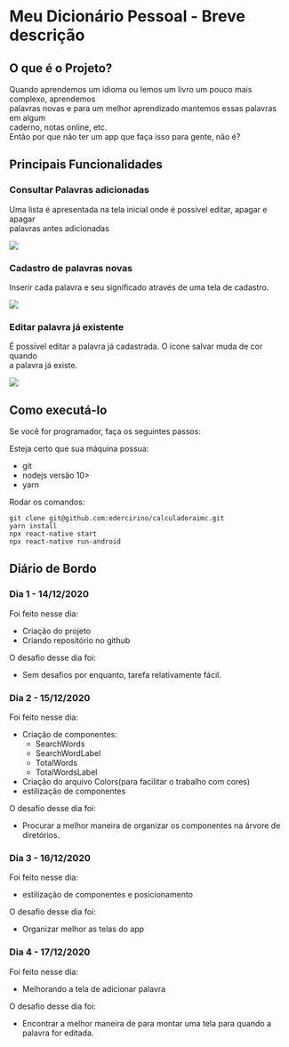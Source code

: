 # Meu Dicionário Pessoal - Breve descrição

## O que é o Projeto?

Quando aprendemos um idioma ou lemos um livro um pouco mais complexo, aprendemos  
palavras novas e para um melhor aprendizado mantemos essas palavras em algum  
caderno, notas online, etc.  
Então por que não ter um app que faça isso para gente, não é?

## Principais Funcionalidades

### Consultar Palavras adicionadas

  Uma lista é apresentada na tela inicial onde é possível editar, apagar e apagar  
palavras antes adicionadas

![](https://github.com/edercirino/meudicionariopessoal/blob/main/src/style/mpdHome.png)  

### Cadastro de palavras novas

Inserir cada palavra e seu significado através de uma tela de cadastro.

![](https://github.com/edercirino/meudicionariopessoal/blob/main/src/style/mpdAddWord.png)  

### Editar palavra já existente

É possível editar a palavra já cadastrada. O ícone salvar muda de cor quando  
a palavra já existe.

![](https://github.com/edercirino/meudicionariopessoal/blob/main/src/style/mpdEditWord.png)

## Como executá-lo

Se você for programador, faça os seguintes passos: 

Esteja certo que sua máquina possua:
 * git
 * nodejs versão 10>
 * yarn
  
Rodar os comandos:
```
git clone git@github.com:edercirino/calculadoraimc.git
yarn install
npx react-native start
npx react-native run-android
```

## Diário de Bordo

### Dia 1 - 14/12/2020

Foi feito nesse dia:

* Criação do projeto
* Criando repositório no github  

O desafio desse dia foi:  

* Sem desafios por enquanto, tarefa relativamente fácil.
### Dia 2 - 15/12/2020

Foi feito nesse dia:

* Criação de componentes:
  * SearchWords
  * SearchWordLabel
  * TotalWords
  * TotalWordsLabel
* Criação do arquivo Colors(para facilitar o trabalho com cores)
* estilização de componentes

O desafio desse dia foi:  

* Procurar a melhor maneira de organizar os componentes na árvore de diretórios.

### Dia 3 - 16/12/2020

Foi feito nesse dia:

* estilização de componentes e posicionamento

O desafio desse dia foi:  

* Organizar melhor as telas do app
### Dia 4 - 17/12/2020

Foi feito nesse dia:

* Melhorando a tela de adicionar palavra

O desafio desse dia foi:  

* Encontrar a melhor maneira de para montar uma tela para quando a palavra for editada.

